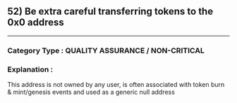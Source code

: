 ## 52) Be extra careful transferring tokens to the 0x0 address




---

### **Category Type** : QUALITY ASSURANCE / NON-CRITICAL


### **Explanation** : 

This address is not owned by any user, is often associated with token burn & mint/genesis events and used as a generic null address


